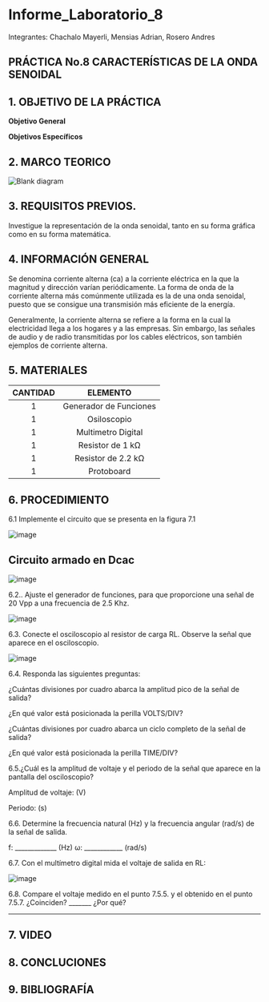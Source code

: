 # Informe_Laboratorio_8

Integrantes: Chachalo Mayerli, Mensias Adrian, Rosero Andres

## **PRÁCTICA No.8 CARACTERÍSTICAS DE LA ONDA SENOIDAL**

## 1.  OBJETIVO DE LA PRÁCTICA

**Objetivo General**

**Objetivos Específicos**

## 2.  MARCO TEORICO

![Blank diagram](https://user-images.githubusercontent.com/75383758/132276804-8907a0f3-be89-499e-af7b-423fdb168190.png)

## 3. REQUISITOS PREVIOS.
Investigue la representación de la onda senoidal, tanto en su forma gráfica como en su forma matemática.

## 4. INFORMACIÓN GENERAL

Se denomina corriente alterna (ca) a la corriente eléctrica en la que la magnitud y dirección varían periódicamente. La forma de onda de la corriente alterna más comúnmente utilizada es la de una onda senoidal, puesto que se consigue una transmisión más eficiente de la energía.

Generalmente, la corriente alterna se refiere a la forma en la cual la electricidad llega a los hogares y a las empresas. Sin embargo, las señales de audio y de radio transmitidas por los cables eléctricos, son también ejemplos de corriente alterna.

## 5. MATERIALES

|**CANTIDAD**| **ELEMENTO**|
|:---: | :---: |
| 1 | Generador de Funciones |
| 1 | Osiloscopio |
| 1 | Multimetro Digital |
| 1 | Resistor de 1 kΩ |
| 1 | Resistor de 2.2 kΩ |
| 1 | Protoboard |

## 6. PROCEDIMIENTO 

6.1 Implemente el circuito que se presenta en la figura 7.1

![image](https://user-images.githubusercontent.com/85126275/131943139-c7af522f-e449-493c-9f55-5f507decaa3f.png)

## Circuito armado en Dcac 

![image](https://user-images.githubusercontent.com/85126275/132249295-c45f71f5-1a0c-493c-99c5-b7aa83655784.png)


6.2.. Ajuste el generador de funciones, para que proporcione una señal de 20 Vpp a una frecuencia de 2.5 Khz.

![image](https://user-images.githubusercontent.com/85126275/132249383-78af01eb-0084-4df2-a8fa-7aa817e9ca4f.png)

6.3. Conecte el osciloscopio al resistor de carga RL. Observe la señal que aparece en el osciloscopio.

![image](https://user-images.githubusercontent.com/85126275/132250534-cc5db343-bef4-4913-becb-973f980629fe.png)

6.4. Responda las siguientes preguntas:

¿Cuántas divisiones por cuadro abarca la amplitud pico de la señal de salida?

¿En qué valor está posicionada la perilla VOLTS/DIV?

¿Cuántas divisiones por cuadro abarca un ciclo completo de la señal de salida?

¿En qué valor está posicionada la perilla TIME/DIV? 

6.5.¿Cuál es la amplitud de voltaje y el periodo de la señal que aparece en la pantalla del osciloscopio?

Amplitud de voltaje: (V)

Periodo:  (s)

6.6. Determine la frecuencia natural (Hz) y la frecuencia angular (rad/s) de la señal de salida.

f: _____________ (Hz)
ω: ____________ (rad/s)

6.7. Con el multímetro digital mida el voltaje de salida en RL:

![image](https://user-images.githubusercontent.com/85126275/132250760-d27b20b4-0a02-490a-b43b-9d2faa455a70.png)


6.8. Compare el voltaje medido en el punto 7.5.5. y el obtenido en el punto 7.5.7.
¿Coinciden? _______ ¿Por qué?
_______________________________________________


## 7.  VIDEO

## 8.  CONCLUCIONES

## 9.  BIBLIOGRAFÍA
